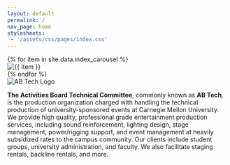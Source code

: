 ```yaml
---
layout: default
permalink: /
nav_page: home
stylesheets:
 - '/assets/css/pages/index.css'
---
```



<div id="bg-carousel" class="carousel slide carousel-fade w-100 h-100" data-bs-touch="false" data-bs-ride="carousel" data-bs-interval="5000">
  <div class="carousel-inner w-100 h-100">
    {% for item in site.data.index_carousel %}
    <div class="carousel-item{% if forloop.first %} active{% endif %} w-100 h-100">
      <img src="{{  item | prepend: '/assets/img/carousel/' | append: '.jpg' | realtive_url }}" class="d-block w-100 h-100" alt="{{ item }}">
    </div>
    {% endfor %}
  </div>
</div>
<div id="bg-carousel-gradient" class="d-block w-100 h-100"></div>

<div class="row justify-content-center align-items-center align-items-sm-end h-100">
    <img src="{{ '/assets/img/abtech_flybynight_white.svg' | relative_url }}" class="img-fluid d-none d-sm-block col-6 col-xl-5 text-center logo-red-shadow logo-fade-in" alt="AB Tech Logo" />
    <p class="col-sm-10 col-11 text-white text-center m-30"><strong>The Activities Board Technical Committee</strong>, commonly known as <strong class="text-nowrap">AB Tech</strong>, is the production organization charged with handling the technical production of university-sponsored events at Carnegie Mellon University. We provide high quality, professional grade entertainment production services, including sound reinforcement, lighting design, stage management, power/rigging support, and event management at heavily subsidized rates to the campus community. Our clients include student groups, university administration, and faculty. We also facilitate staging rentals, backline rentals, and more.</p>
</div>
